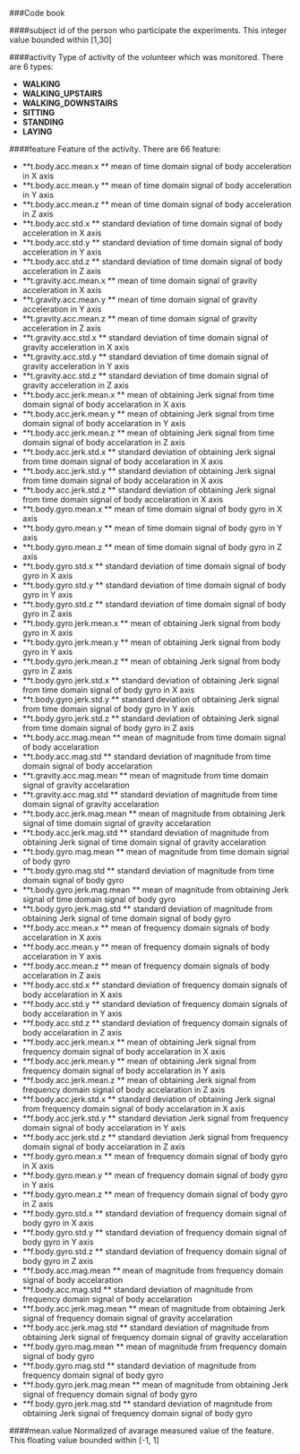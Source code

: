 ###Code book

####subject
id of the person who participate the experiments. This integer value bounded within [1,30] 

####activity
Type of activity of the volunteer which was monitored. There are 6 types: 

- **WALKING**
- **WALKING_UPSTAIRS**
- **WALKING_DOWNSTAIRS**
- **SITTING**
- **STANDING**
- **LAYING**

####feature
Feature of the activity. There are 66 feature:

- **t.body.acc.mean.x              ** mean of time domain signal of body acceleration in X axis
- **t.body.acc.mean.y             ** mean of time domain signal of body acceleration in Y axis
- **t.body.acc.mean.z              ** mean of time domain signal of body acceleration in Z axis
- **t.body.acc.std.x              ** standard deviation of time domain signal of body acceleration in X axis
- **t.body.acc.std.y               ** standard deviation of time domain signal of body acceleration in Y axis
- **t.body.acc.std.z              ** standard deviation of time domain signal of body acceleration in Z axis
- **t.gravity.acc.mean.x           ** mean of time domain signal of gravity acceleration in X axis
- **t.gravity.acc.mean.y          ** mean of time domain signal of gravity acceleration in Y axis
- **t.gravity.acc.mean.z           ** mean of time domain signal of gravity acceleration in Z axis
- **t.gravity.acc.std.x           ** standard deviation of time domain signal of gravity acceleration in X axis
- **t.gravity.acc.std.y            ** standard deviation of time domain signal of gravity acceleration in Y axis
- **t.gravity.acc.std.z           ** standard deviation of time domain signal of gravity acceleration in Z axis
- **t.body.acc.jerk.mean.x         ** mean of obtaining Jerk signal from time domain signal  of body accelaration in X axis
- **t.body.acc.jerk.mean.y        ** mean of obtaining Jerk signal from time domain signal of body accelaration in Y axis
- **t.body.acc.jerk.mean.z         ** mean of obtaining Jerk signal from time domain signal of body accelaration in Z axis
- **t.body.acc.jerk.std.x         ** standard deviation  of obtaining Jerk signal from time domain signal of body accelaration in X axis
- **t.body.acc.jerk.std.y          ** standard deviation   of obtaining Jerk signal from time domain signal of body accelaration in X axis
- **t.body.acc.jerk.std.z         ** standard deviation   of obtaining Jerk signal from time domain signal of body accelaration in X axis
- **t.body.gyro.mean.x             ** mean of time domain signal of body gyro in X axis
- **t.body.gyro.mean.y            ** mean of time domain signal of body gyro in Y axis
- **t.body.gyro.mean.z             ** mean of time domain signal of body gyro in Z axis
- **t.body.gyro.std.x             ** standard deviation of time domain signal of body gyro in X axis
- **t.body.gyro.std.y              ** standard deviation of time domain signal of body gyro in Y axis
- **t.body.gyro.std.z             ** standard deviation of time domain signal of body gyro in Z axis
- **t.body.gyro.jerk.mean.x        ** mean of obtaining Jerk signal from body gyro in X axis
- **t.body.gyro.jerk.mean.y       ** mean of obtaining Jerk signal from body gyro in Y axis
- **t.body.gyro.jerk.mean.z        ** mean of obtaining Jerk signal from body gyro in Z axis
- **t.body.gyro.jerk.std.x        ** standard deviation of obtaining Jerk signal from time domain signal of body gyro in X axis
- **t.body.gyro.jerk.std.y         ** standard deviation  of obtaining Jerk signal from time domain signal of body gyro in Y axis
- **t.body.gyro.jerk.std.z        ** standard deviation  of obtaining Jerk signal from time domain signal of body gyro in Z axis
- **t.body.acc.mag.mean            ** mean of magnitude from time domain signal of  body accelaration  
- **t.body.acc.mag.std            ** standard deviation of magnitude from time domain signal of body accelaration  
- **t.gravity.acc.mag.mean         ** mean of magnitude from time domain signal of gravity accelaration  
- **t.gravity.acc.mag.std         ** standard deviation of magnitude from time domain signal of gravity accelaration  
- **t.body.acc.jerk.mag.mean       ** mean of magnitude from obtaining Jerk signal of time domain signal of gravity accelaration  
- **t.body.acc.jerk.mag.std       ** standard deviation of magnitude from obtaining Jerk signal of time domain signal of gravity accelaration  
- **t.body.gyro.mag.mean           ** mean of magnitude from time domain signal of body gyro
- **t.body.gyro.mag.std           ** standard deviation of magnitude from time domain signal of body gyro
- **t.body.gyro.jerk.mag.mean      ** mean of magnitude from obtaining Jerk signal of time domain signal of body gyro 
- **t.body.gyro.jerk.mag.std      ** standard deviation of magnitude from obtaining Jerk signal of time domain signal of body gyro  
- **f.body.acc.mean.x              ** mean of frequency domain signals of body accelaration in X axis
- **f.body.acc.mean.y             ** mean of frequency domain signals of body accelaration in Y axis
- **f.body.acc.mean.z              ** mean of frequency domain signals of body accelaration in Z axis
- **f.body.acc.std.x              ** standard deviation of frequency domain signals of body accelaration in X axis
- **f.body.acc.std.y               ** standard deviation of frequency domain signals of body accelaration in Y axis
- **f.body.acc.std.z              ** standard deviation of frequency domain signals of body accelaration in Z axis
- **f.body.acc.jerk.mean.x         ** mean of obtaining Jerk signal from frequency domain signal of body accelaration in X axis
- **f.body.acc.jerk.mean.y        ** mean of obtaining Jerk signal from frequency domain signal of body accelaration in Y axis
- **f.body.acc.jerk.mean.z         ** mean of obtaining Jerk signal from frequency domain signal of body accelaration in Z axis
- **f.body.acc.jerk.std.x         ** standard deviation of obtaining Jerk signal from frequency domain signal of body accelaration in X axis
- **f.body.acc.jerk.std.y          ** standard deviation Jerk signal from frequency domain signal of body accelaration in Y axis
- **f.body.acc.jerk.std.z         ** standard deviation Jerk signal from frequency domain signal of body accelaration in Z axis
- **f.body.gyro.mean.x             ** mean of frequency domain signal of body gyro in X axis
- **f.body.gyro.mean.y            ** mean of frequency domain signal of body gyro in Y axis
- **f.body.gyro.mean.z             ** mean of frequency domain signal of body gyro in Z axis
- **f.body.gyro.std.x             ** standard deviation of frequency domain signal of body gyro in X axis
- **f.body.gyro.std.y              ** standard deviation of frequency domain signal of body gyro in Y axis
- **f.body.gyro.std.z             ** standard deviation of frequency domain signal of body gyro in Z axis
- **f.body.acc.mag.mean            ** mean of magnitude from frequency domain signal of  body accelaration  
- **f.body.acc.mag.std            ** standard deviation of magnitude from frequency domain signal of body accelaration  
- **f.body.acc.jerk.mag.mean  ** mean of magnitude from obtaining Jerk signal of frequency domain signal of gravity accelaration  
- **f.body.acc.jerk.mag.std  ** standard deviation of magnitude from obtaining Jerk signal of frequency domain signal of gravity accelaration  
- **f.body.gyro.mag.mean      ** mean of magnitude from frequency domain signal of body gyro
- **f.body.gyro.mag.std      ** standard deviation of magnitude from frequency domain signal of body gyro
- **f.body.gyro.jerk.mag.mean ** mean of magnitude from obtaining Jerk signal of frequency domain signal of body gyro 
- **f.body.gyro.jerk.mag.std ** standard deviation of magnitude from obtaining Jerk signal of frequency domain signal of body gyro  
  
####mean.value
Normalized of avarage measured value of the feature. This floating value bounded within [-1, 1]